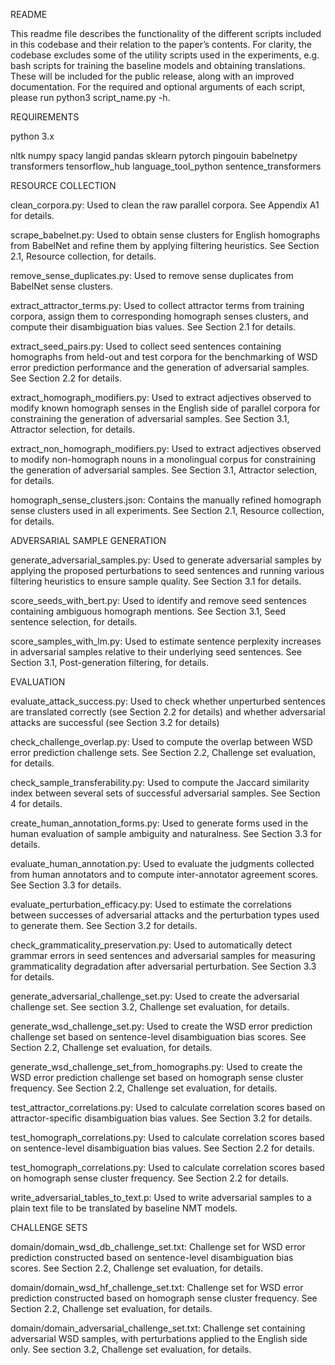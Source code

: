 README

This readme file describes the functionality of the different scripts included in this codebase and their relation to the paper’s contents. For clarity, the codebase excludes some of the utility scripts used in the experiments, e.g. bash scripts for training the baseline models and obtaining translations. These will be included for the public release, along with an improved documentation. For the required and optional arguments of each script, please run python3 script_name.py -h.



REQUIREMENTS

python 3.x

nltk
numpy
spacy
langid
pandas
sklearn
pytorch
pingouin
babelnetpy
transformers
tensorflow_hub
language_tool_python
sentence_transformers



RESOURCE COLLECTION

clean_corpora.py: Used to clean the raw parallel corpora. See Appendix A1 for details.

scrape_babelnet.py: Used to obtain sense clusters for English homographs from BabelNet and refine them by applying filtering heuristics. See Section 2.1, Resource collection, for details.

remove_sense_duplicates.py: Used to remove sense duplicates from BabelNet sense clusters.

extract_attractor_terms.py: Used to collect attractor terms from training corpora, assign them to corresponding homograph senses clusters, and compute their disambiguation bias values. See Section 2.1 for details.

extract_seed_pairs.py: Used to collect seed sentences containing homographs from held-out and test corpora for the benchmarking of WSD error prediction performance and the generation of adversarial samples. See Section 2.2 for details.

extract_homograph_modifiers.py: Used to extract adjectives observed to modify known homograph senses in the English side of parallel corpora for constraining the generation of adversarial samples. See Section 3.1, Attractor selection, for details.

extract_non_homograph_modifiers.py: Used to extract adjectives observed to modify non-homograph nouns in a monolingual corpus for constraining the generation of adversarial samples. See Section 3.1, Attractor selection, for details.

homograph_sense_clusters.json: Contains the manually refined homograph sense clusters used in all experiments. See Section 2.1, Resource collection, for details.



ADVERSARIAL SAMPLE GENERATION

generate_adversarial_samples.py: Used to generate adversarial samples by applying the proposed perturbations to seed sentences and running various filtering heuristics to ensure sample quality. See Section 3.1 for details.

score_seeds_with_bert.py: Used to identify and remove seed sentences containing ambiguous homograph mentions. See Section 3.1, Seed sentence selection, for details.

score_samples_with_lm.py: Used to estimate sentence perplexity increases in adversarial samples relative to their underlying seed sentences. See Section 3.1, Post-generation filtering, for details.



EVALUATION

evaluate_attack_success.py:  Used to check whether unperturbed sentences are translated correctly (see Section 2.2 for details) and whether adversarial attacks are successful (see Section 3.2 for details)

check_challenge_overlap.py: Used to compute the overlap between WSD error prediction challenge sets. See Section 2.2, Challenge set evaluation, for details.

check_sample_transferability.py: Used to compute the Jaccard similarity index between several sets of successful adversarial samples. See Section 4 for details.

create_human_annotation_forms.py: Used to generate forms used in the human evaluation of sample ambiguity and naturalness. See Section 3.3 for details.

evaluate_human_annotation.py: Used to evaluate the judgments collected from human annotators and to compute inter-annotator agreement scores. See Section 3.3 for details.

evaluate_perturbation_efficacy.py: Used to estimate the correlations between successes of adversarial attacks and the perturbation types used to generate them. See Section 3.2 for details.

check_grammaticality_preservation.py: Used to automatically detect grammar errors in seed sentences and adversarial samples for measuring grammaticality degradation after adversarial perturbation. See Section 3.3 for details.

generate_adversarial_challenge_set.py: Used to create the adversarial challenge set. See section 3.2, Challenge set evaluation, for details.

generate_wsd_challenge_set.py: Used to create the WSD error prediction challenge set based on sentence-level disambiguation bias scores. See Section 2.2, Challenge set evaluation, for details.

generate_wsd_challenge_set_from_homographs.py: Used to create the WSD error prediction challenge set based on homograph sense cluster frequency. See Section 2.2, Challenge set evaluation, for details.

test_attractor_correlations.py: Used to calculate correlation scores based on attractor-specific disambiguation bias values. See Section 3.2 for details.

test_homograph_correlations.py: Used to calculate correlation scores based on sentence-level disambiguation bias values. See Section 2.2 for details.

test_homograph_correlations.py: Used to calculate correlation scores based on homograph sense cluster frequency. See Section 2.2 for details.
 
write_adversarial_tables_to_text.p: Used to write adversarial samples to a plain text file to be translated by baseline NMT models.



CHALLENGE SETS

domain/domain_wsd_db_challenge_set.txt: Challenge set for WSD error prediction constructed based on sentence-level disambiguation bias scores. See Section 2.2, Challenge set evaluation, for details.

domain/domain_wsd_hf_challenge_set.txt: Challenge set for WSD error prediction constructed based on homograph sense cluster frequency. See Section 2.2, Challenge set evaluation, for details.

domain/domain_adversarial_challenge_set.txt: Challenge set containing adversarial WSD samples, with perturbations applied to the English side only. See section 3.2, Challenge set evaluation, for details.

